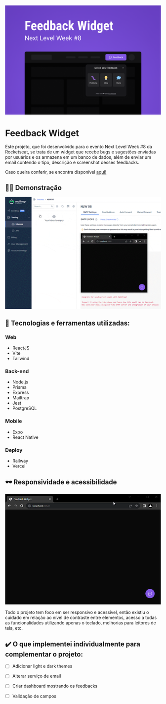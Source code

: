 
![Capa do projeto](.github/capa.png)
#  Feedback Widget 
  Este projeto, que foi desenvolvido para o evento Next Level Week #8 da Rocketseat, se trata de um widget que recebe bugs e sugestões enviadas por usuários e os armazena em um banco de dados, além de enviar um email contendo o tipo, descrição e screenshot desses feedbacks.

Caso queira conferir, se encontra disponível <a href="https://feedback-widget-maoiki.vercel.app/" target="_blank"> aqui! </a>

## :man_technologist: Demonstração
![Demonstração de envio de feedback](.github/demonstracao-envio-comprimido.gif)

## :wrench: Tecnologias e ferramentas utilizadas:

### Web

- ReactJS
- Vite
- Tailwind
### Back-end
- Node.js
- Prisma
- Express
- Mailtrap
- Jest
- PostgreSQL

### Mobile
- Expo
- React Native

### Deploy
- Railway
- Vercel

## :dark_sunglasses: Responsividade e acessibilidade

![Demonstração de navegação pelo teclado e responsividade](.github/responsividade-acessibilidade.gif)

Todo o projeto tem foco em ser responsivo e acessível, então existiu o cuidado em relação ao nível de contraste entre elementos, acesso a todas as funcionalidades utilizando apenas o teclado, melhorias para leitores de tela, etc. 

## :heavy_check_mark: O que implementei individualmente para complementar o projeto:
- [ ] Adicionar light e dark themes
- [ ] Alterar serviço de email
- [ ] Criar dashboard mostrando os feedbacks
- [ ] Validação de campos


